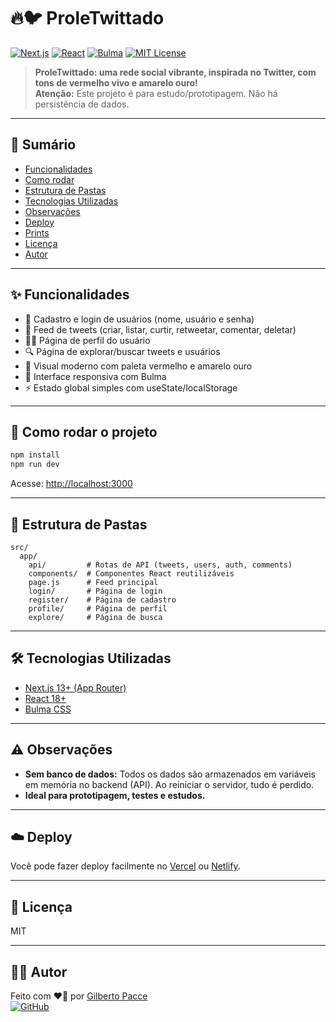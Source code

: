 # 🔥🐦 ProleTwittado

[![Next.js](https://img.shields.io/badge/Next.js-13+-black?logo=next.js)](https://nextjs.org/)
[![React](https://img.shields.io/badge/React-18+-61DAFB?logo=react)](https://react.dev/)
[![Bulma](https://img.shields.io/badge/Bulma-0.9.4-00D1B2?logo=bulma)](https://bulma.io/)
[![MIT License](https://img.shields.io/badge/license-MIT-green)](LICENSE)

> **ProleTwittado: uma rede social vibrante, inspirada no Twitter, com tons de vermelho vivo e amarelo ouro!**  
> **Atenção:** Este projeto é para estudo/prototipagem. Não há persistência de dados.

---

## 📑 Sumário
- [Funcionalidades](#funcionalidades)
- [Como rodar](#como-rodar-o-projeto)
- [Estrutura de Pastas](#estrutura-de-pastas)
- [Tecnologias Utilizadas](#tecnologias-utilizadas)
- [Observações](#observações)
- [Deploy](#deploy)
- [Prints](#prints)
- [Licença](#licença)
- [Autor](#autor)

---

## ✨ Funcionalidades

- 👤 Cadastro e login de usuários (nome, usuário e senha)
- 📝 Feed de tweets (criar, listar, curtir, retweetar, comentar, deletar)
- 🙍‍♂️ Página de perfil do usuário
- 🔍 Página de explorar/buscar tweets e usuários
- 🎨 Visual moderno com paleta vermelho e amarelo ouro
- 📱 Interface responsiva com Bulma
- ⚡ Estado global simples com useState/localStorage

---

## 🚀 Como rodar o projeto

```bash
npm install
npm run dev
```
Acesse: [http://localhost:3000](http://localhost:3000)

---

## 📁 Estrutura de Pastas

```
src/
  app/
    api/         # Rotas de API (tweets, users, auth, comments)
    components/  # Componentes React reutilizáveis
    page.js      # Feed principal
    login/       # Página de login
    register/    # Página de cadastro
    profile/     # Página de perfil
    explore/     # Página de busca
```

---

## 🛠 Tecnologias Utilizadas
- [Next.js 13+ (App Router)](https://nextjs.org/docs/app)
- [React 18+](https://react.dev)
- [Bulma CSS](https://bulma.io/)

---

## ⚠️ Observações
- **Sem banco de dados:** Todos os dados são armazenados em variáveis em memória no backend (API). Ao reiniciar o servidor, tudo é perdido.
- **Ideal para prototipagem, testes e estudos.**

---

## ☁️ Deploy
Você pode fazer deploy facilmente no [Vercel](https://vercel.com/) ou [Netlify](https://www.netlify.com/).

---

## 📄 Licença
MIT

---

## 👨‍💻 Autor

Feito com ❤️💛 por [Gilberto Pacce](https://www.linkedin.com/in/gilberto-pacce/)  
[![GitHub](https://img.shields.io/badge/GitHub-gibapacce-181717?logo=github)](https://github.com/gibapacce)
